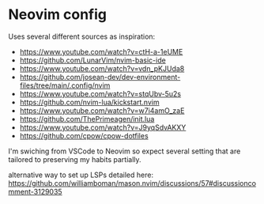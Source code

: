 # Neovim config

Uses several different sources as inspiration:
- https://www.youtube.com/watch?v=ctH-a-1eUME
- https://github.com/LunarVim/nvim-basic-ide
- https://www.youtube.com/watch?v=vdn_pKJUda8
- https://github.com/josean-dev/dev-environment-files/tree/main/.config/nvim
- https://www.youtube.com/watch?v=stqUbv-5u2s
- https://github.com/nvim-lua/kickstart.nvim
- https://www.youtube.com/watch?v=w7i4amO_zaE
- https://github.com/ThePrimeagen/init.lua
- https://www.youtube.com/watch?v=J9yqSdvAKXY
- https://github.com/cpow/cpow-dotfiles

I'm swiching from VSCode to Neovim so expect several setting that are tailored to preserving my habits partially.


alternative way to set up LSPs detailed here: https://github.com/williamboman/mason.nvim/discussions/57#discussioncomment-3129035
